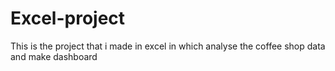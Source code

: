 # Excel-project
This is the project that i made in excel in which  analyse the coffee shop data and make dashboard
